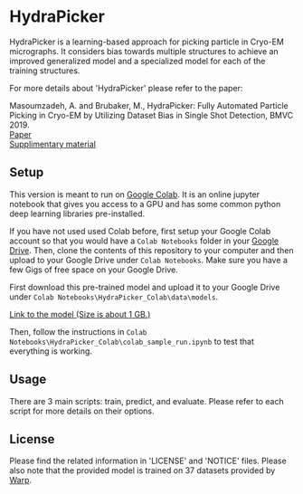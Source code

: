 # HydraPicker

HydraPicker is a learning-based approach for picking particle in Cryo-EM micrographs.
It considers bias towards multiple structures to achieve an improved generalized model and a specialized model for each of the training structures.

For more details about 'HydraPicker' please refer to the paper:

Masoumzadeh, A. and Brubaker, M., HydraPicker: Fully Automated Particle Picking in Cryo-EM by Utilizing Dataset Bias in Single Shot Detection, BMVC 2019.\
[Paper](https://bmvc2019.org/wp-content/uploads/papers/1044-paper.pdf)\
[Supplimentary material](https://bmvc2019.org/wp-content/uploads/papers/1044-supplementary.zip)

## Setup

This version is meant to run on [Google Colab](https://colab.research.google.com).
It is an online jupyter notebook that gives you access to a GPU and has some common python deep learning libraries pre-installed.

If you have not used used Colab before, first setup your Google Colab account so that you would have a `Colab Notebooks` folder in your [Google Drive](https://drive.google.com).
Then, clone the contents of this repository to your computer and then upload to your Google Drive under `Colab Notebooks`.
Make sure you have a few Gigs of free space on your Google Drive.

First download this pre-trained model and upload it to your Google Drive under `Colab Notebooks\HydraPicker_Colab\data\models`.

[Link to the model (Size is about 1 GB.)](https://www.dropbox.com/sh/eqa3oh0gprdl518/AADyZl0zPjCsqJyYwMf09Jq1a?dl=0)

Then, follow the instructions in `Colab Notebooks\HydraPicker_Colab\colab_sample_run.ipynb` to test that everything is working.

## Usage

There are 3 main scripts: train, predict, and evaluate.
Please refer to each script for more details on their options.

## License

Please find the related information in 'LICENSE' and 'NOTICE' files.
Please also note that the provided model is trained on 37 datasets provided by [Warp](https://www.nature.com/articles/s41592-019-0580-y).